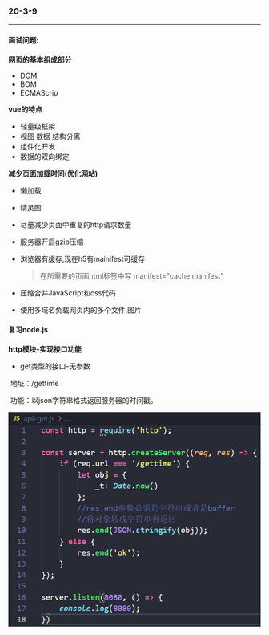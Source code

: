 

### 20-3-9 

------

#### 面试问题:

  **网页的基本组成部分**

- DOM
- BOM
- ECMAScrip

**vue的特点**

- 轻量级框架
- 视图 数据 结构分离
- 组件化开发
- 数据的双向绑定

**减少页面加载时间(优化网站)**

- 懒加载

- 精灵图

- 尽量减少页面中重复的http请求数量

- 服务器开启gzip压缩

- 浏览器有缓存,现在h5有mainifest可缓存

  > 在所需要的页面html标签中写 manifest="cache.manifest"

- 压缩合并JavaScript和css代码

- 使用多域名负载网页内的多个文件,图片





#### 复习node.js

**http模块-实现接口功能**

- get类型的接口-无参数

​        地址：/gettime

​        功能：以json字符串格式返回服务器的时间戳。

![](get1.png)

